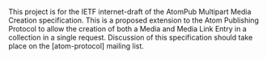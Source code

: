 This project is for the IETF internet-draft of the AtomPub Multipart Media Creation specification. This is a proposed extension to the Atom Publishing Protocol to allow the creation of both a Media and Media Link Entry in a collection in a single request. Discussion of this specification should take place on the [atom-protocol] mailing list.